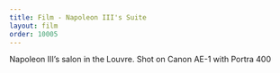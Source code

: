 ```yaml
---
title: Film - Napoleon III's Suite
layout: film
order: 10005
---
```


Napoleon III’s salon in the Louvre. Shot on Canon AE-1 with Portra 400
